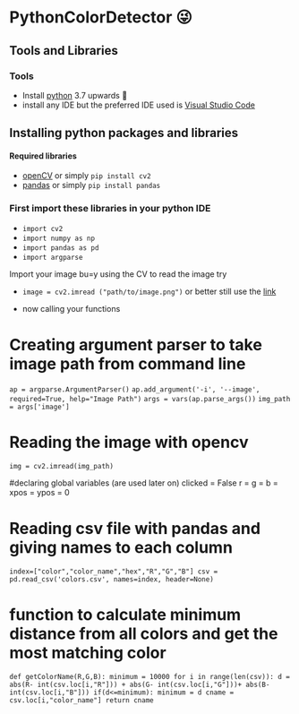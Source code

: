 # PythonColorDetector  😜

## Tools and Libraries 

### Tools
- Install [python](https://www.geeksforgeeks.org/download-and-install-python-3-latest-version) 3.7 upwards 👋
- install any IDE but the preferred IDE used is [Visual Studio Code](https://code.visualstudio.com/download)


## Installing python packages and libraries
#### Required libraries 
- [openCV](https://pypi.org/project/opencv-python/) or simply `pip install cv2`
- [pandas](https://data-flair.training/blogs/pandas-tutorials-home/) or simply `pip install pandas`

### First import these libraries in your python IDE
- `import cv2`
- `import numpy as np`
- `import pandas as pd`
- `import argparse`

Import your image bu=y using the CV to read the image
try 
- `image = cv2.imread ("path/to/image.png")` or better still use the [link](https://www.pyimagesearch.com/2021/01/20/opencv-load-image-cv2-imread/#:~:text=To%20load%20an%20input%20image%20from%20disk%20using,cv2.imread%20function%20then%20returns%20either%20of%20two%20values%3A)

- now calling your functions 
# Creating argument parser to take image path from command line
`ap = argparse.ArgumentParser()`
`ap.add_argument('-i', '--image', required=True, help="Image Path")`
`args = vars(ap.parse_args())`
`img_path = args['image']`

# Reading the image with opencv
`img = cv2.imread(img_path)`

#declaring global variables (are used later on)
clicked = False
r = g = b = xpos = ypos = 0

# Reading csv file with pandas and giving names to each column
`index=["color","color_name","hex","R","G","B"]
csv = pd.read_csv('colors.csv', names=index, header=None)`

# function to calculate minimum distance from all colors and get the most matching color
`def getColorName(R,G,B):
    minimum = 10000
    for i in range(len(csv)):
        d = abs(R- int(csv.loc[i,"R"])) + abs(G- int(csv.loc[i,"G"]))+ abs(B- int(csv.loc[i,"B"]))
        if(d<=minimum):
            minimum = d
            cname = csv.loc[i,"color_name"]
    return cname`
 
